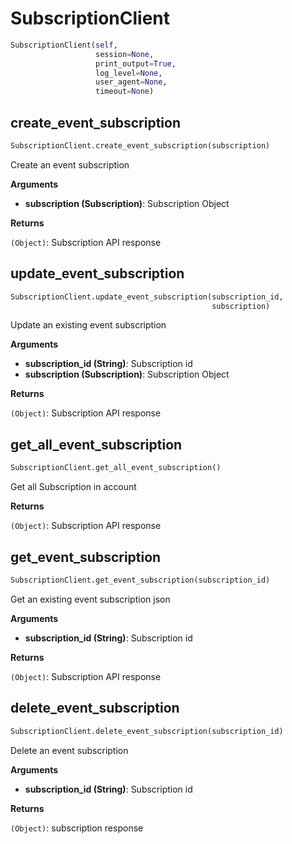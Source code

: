 <h1 id="spotinst_sdk2.clients.subscription.SubscriptionClient">SubscriptionClient</h1>

```python
SubscriptionClient(self,
                   session=None,
                   print_output=True,
                   log_level=None,
                   user_agent=None,
                   timeout=None)
```

<h2 id="spotinst_sdk2.clients.subscription.SubscriptionClient.create_event_subscription">create_event_subscription</h2>

```python
SubscriptionClient.create_event_subscription(subscription)
```

Create an event subscription

__Arguments__

- __subscription (Subscription)__: Subscription Object

__Returns__

`(Object)`: Subscription API response

<h2 id="spotinst_sdk2.clients.subscription.SubscriptionClient.update_event_subscription">update_event_subscription</h2>

```python
SubscriptionClient.update_event_subscription(subscription_id,
                                             subscription)
```

Update an existing event subscription

__Arguments__

- __subscription_id (String)__: Subscription id
- __subscription (Subscription)__: Subscription Object

__Returns__

`(Object)`: Subscription API response

<h2 id="spotinst_sdk2.clients.subscription.SubscriptionClient.get_all_event_subscription">get_all_event_subscription</h2>

```python
SubscriptionClient.get_all_event_subscription()
```

Get all Subscription in account

__Returns__

`(Object)`: Subscription API response

<h2 id="spotinst_sdk2.clients.subscription.SubscriptionClient.get_event_subscription">get_event_subscription</h2>

```python
SubscriptionClient.get_event_subscription(subscription_id)
```

Get an existing event subscription json

__Arguments__

- __subscription_id (String)__: Subscription id

__Returns__

`(Object)`: Subscription API response

<h2 id="spotinst_sdk2.clients.subscription.SubscriptionClient.delete_event_subscription">delete_event_subscription</h2>

```python
SubscriptionClient.delete_event_subscription(subscription_id)
```

Delete an event subscription

__Arguments__

- __subscription_id (String)__: Subscription id

__Returns__

`(Object)`: subscription response
